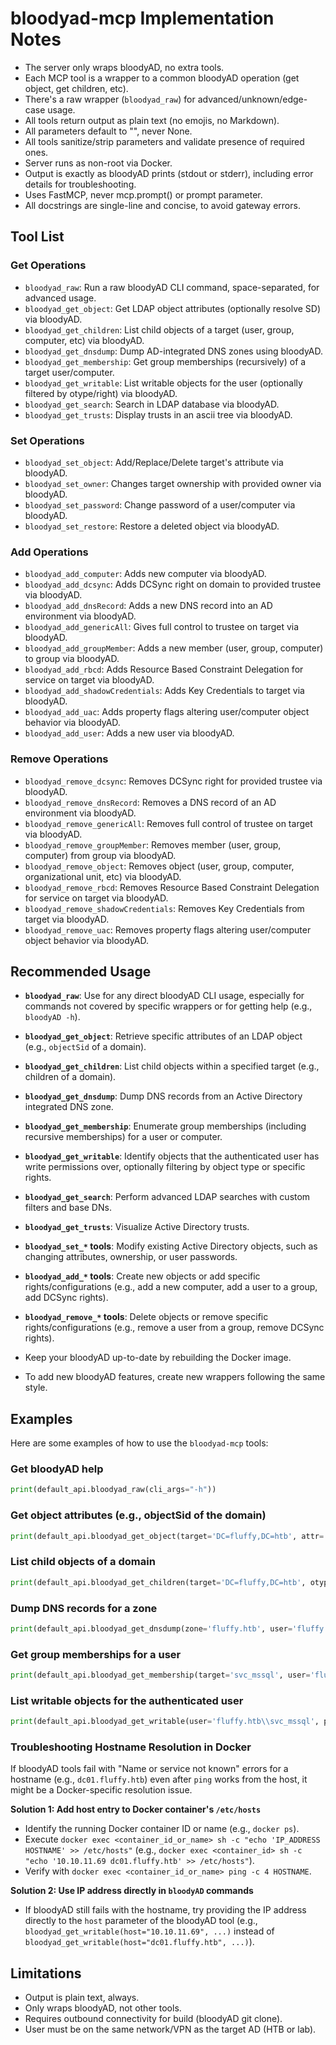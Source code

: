 # bloodyad-mcp Implementation Notes

- The server only wraps bloodyAD, no extra tools.
- Each MCP tool is a wrapper to a common bloodyAD operation (get object, get children, etc).
- There's a raw wrapper (`bloodyad_raw`) for advanced/unknown/edge-case usage.
- All tools return output as plain text (no emojis, no Markdown).
- All parameters default to "", never None.
- All tools sanitize/strip parameters and validate presence of required ones.
- Server runs as non-root via Docker.
- Output is exactly as bloodyAD prints (stdout or stderr), including error details for troubleshooting.
- Uses FastMCP, never mcp.prompt() or prompt parameter.
- All docstrings are single-line and concise, to avoid gateway errors.

## Tool List

### Get Operations
- `bloodyad_raw`: Run a raw bloodyAD CLI command, space-separated, for advanced usage.
- `bloodyad_get_object`: Get LDAP object attributes (optionally resolve SD) via bloodyAD.
- `bloodyad_get_children`: List child objects of a target (user, group, computer, etc) via bloodyAD.
- `bloodyad_get_dnsdump`: Dump AD-integrated DNS zones using bloodyAD.
- `bloodyad_get_membership`: Get group memberships (recursively) of a target user/computer.
- `bloodyad_get_writable`: List writable objects for the user (optionally filtered by otype/right) via bloodyAD.
- `bloodyad_get_search`: Search in LDAP database via bloodyAD.
- `bloodyad_get_trusts`: Display trusts in an ascii tree via bloodyAD.

### Set Operations
- `bloodyad_set_object`: Add/Replace/Delete target's attribute via bloodyAD.
- `bloodyad_set_owner`: Changes target ownership with provided owner via bloodyAD.
- `bloodyad_set_password`: Change password of a user/computer via bloodyAD.
- `bloodyad_set_restore`: Restore a deleted object via bloodyAD.

### Add Operations
- `bloodyad_add_computer`: Adds new computer via bloodyAD.
- `bloodyad_add_dcsync`: Adds DCSync right on domain to provided trustee via bloodyAD.
- `bloodyad_add_dnsRecord`: Adds a new DNS record into an AD environment via bloodyAD.
- `bloodyad_add_genericAll`: Gives full control to trustee on target via bloodyAD.
- `bloodyad_add_groupMember`: Adds a new member (user, group, computer) to group via bloodyAD.
- `bloodyad_add_rbcd`: Adds Resource Based Constraint Delegation for service on target via bloodyAD.
- `bloodyad_add_shadowCredentials`: Adds Key Credentials to target via bloodyAD.
- `bloodyad_add_uac`: Adds property flags altering user/computer object behavior via bloodyAD.
- `bloodyad_add_user`: Adds a new user via bloodyAD.

### Remove Operations
- `bloodyad_remove_dcsync`: Removes DCSync right for provided trustee via bloodyAD.
- `bloodyad_remove_dnsRecord`: Removes a DNS record of an AD environment via bloodyAD.
- `bloodyad_remove_genericAll`: Removes full control of trustee on target via bloodyAD.
- `bloodyad_remove_groupMember`: Removes member (user, group, computer) from group via bloodyAD.
- `bloodyad_remove_object`: Removes object (user, group, computer, organizational unit, etc) via bloodyAD.
- `bloodyad_remove_rbcd`: Removes Resource Based Constraint Delegation for service on target via bloodyAD.
- `bloodyad_remove_shadowCredentials`: Removes Key Credentials from target via bloodyAD.
- `bloodyad_remove_uac`: Removes property flags altering user/computer object behavior via bloodyAD.

## Recommended Usage

- **`bloodyad_raw`**: Use for any direct bloodyAD CLI usage, especially for commands not covered by specific wrappers or for getting help (e.g., `bloodyAD -h`).
- **`bloodyad_get_object`**: Retrieve specific attributes of an LDAP object (e.g., `objectSid` of a domain).
- **`bloodyad_get_children`**: List child objects within a specified target (e.g., children of a domain).
- **`bloodyad_get_dnsdump`**: Dump DNS records from an Active Directory integrated DNS zone.
- **`bloodyad_get_membership`**: Enumerate group memberships (including recursive memberships) for a user or computer.
- **`bloodyad_get_writable`**: Identify objects that the authenticated user has write permissions over, optionally filtering by object type or specific rights.
- **`bloodyad_get_search`**: Perform advanced LDAP searches with custom filters and base DNs.
- **`bloodyad_get_trusts`**: Visualize Active Directory trusts.
- **`bloodyad_set_*` tools**: Modify existing Active Directory objects, such as changing attributes, ownership, or user passwords.
- **`bloodyad_add_*` tools**: Create new objects or add specific rights/configurations (e.g., add a new computer, add a user to a group, add DCSync rights).
- **`bloodyad_remove_*` tools**: Delete objects or remove specific rights/configurations (e.g., remove a user from a group, remove DCSync rights).

- Keep your bloodyAD up-to-date by rebuilding the Docker image.
- To add new bloodyAD features, create new wrappers following the same style.

## Examples

Here are some examples of how to use the `bloodyad-mcp` tools:

### Get bloodyAD help
```python
print(default_api.bloodyad_raw(cli_args="-h"))
```

### Get object attributes (e.g., objectSid of the domain)
```python
print(default_api.bloodyad_get_object(target='DC=fluffy,DC=htb', attr='objectSid', user='fluffy.htb\\svc_mssql', password='MssqlService01!', host='dc01.fluffy.htb'))
```

### List child objects of a domain
```python
print(default_api.bloodyad_get_children(target='DC=fluffy,DC=htb', otype='domain', user='fluffy.htb\\svc_mssql', password='MssqlService01!', host='dc01.fluffy.htb'))
```

### Dump DNS records for a zone
```python
print(default_api.bloodyad_get_dnsdump(zone='fluffy.htb', user='fluffy.htb\\svc_mssql', password='MssqlService01!', host='dc01.fluffy.htb'))
```

### Get group memberships for a user
```python
print(default_api.bloodyad_get_membership(target='svc_mssql', user='fluffy.htb\\svc_mssql', password='MssqlService01!', host='dc01.fluffy.htb'))
```

### List writable objects for the authenticated user
```python
print(default_api.bloodyad_get_writable(user='fluffy.htb\\svc_mssql', password='MssqlService01!', host='dc01.fluffy.htb'))
```

### Troubleshooting Hostname Resolution in Docker

If bloodyAD tools fail with "Name or service not known" errors for a hostname (e.g., `dc01.fluffy.htb`) even after `ping` works from the host, it might be a Docker-specific resolution issue.

**Solution 1: Add host entry to Docker container's `/etc/hosts`**
- Identify the running Docker container ID or name (e.g., `docker ps`).
- Execute `docker exec <container_id_or_name> sh -c "echo 'IP_ADDRESS HOSTNAME' >> /etc/hosts"` (e.g., `docker exec <container_id> sh -c "echo '10.10.11.69 dc01.fluffy.htb' >> /etc/hosts"`).
- Verify with `docker exec <container_id_or_name> ping -c 4 HOSTNAME`.

**Solution 2: Use IP address directly in `bloodyAD` commands**
- If bloodyAD still fails with the hostname, try providing the IP address directly to the `host` parameter of the bloodyAD tool (e.g., `bloodyad_get_writable(host="10.10.11.69", ...)` instead of `bloodyad_get_writable(host="dc01.fluffy.htb", ...)`).

## Limitations

- Output is plain text, always.
- Only wraps bloodyAD, not other tools.
- Requires outbound connectivity for build (bloodyAD git clone).
- User must be on the same network/VPN as the target AD (HTB or lab).
